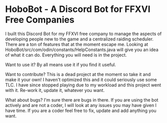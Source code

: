 # HoboBot - A Discord Bot for FFXVI Free Companies



I built this Discord Bot for my FFXVI free company to manage the aspects of developing people new to the game and a centralized raiding scheduler. There are a ton of features that at the moment escape me. Looking at HoboBot/src/com/odin/constants/HelpConstants.java will give you an idea of what it can do.  Everything you will need is in the project.  


Want to use it?
By all means use it if you find it useful.

Want to contribute?
This is a dead project at the moment so take it and make it your own! I haven't optimized this and it could seriously use some TLC.  I have since stopped playing due to my workload and this project went with it. Re-work it, update it, whatever you want.

What about bugs?
I'm sure there are bugs in there.  If you are using the bot actively and are not a coder, I will look at any issues you may have given I have time.  If you are a coder feel free to fix, update and add anything you want. 
